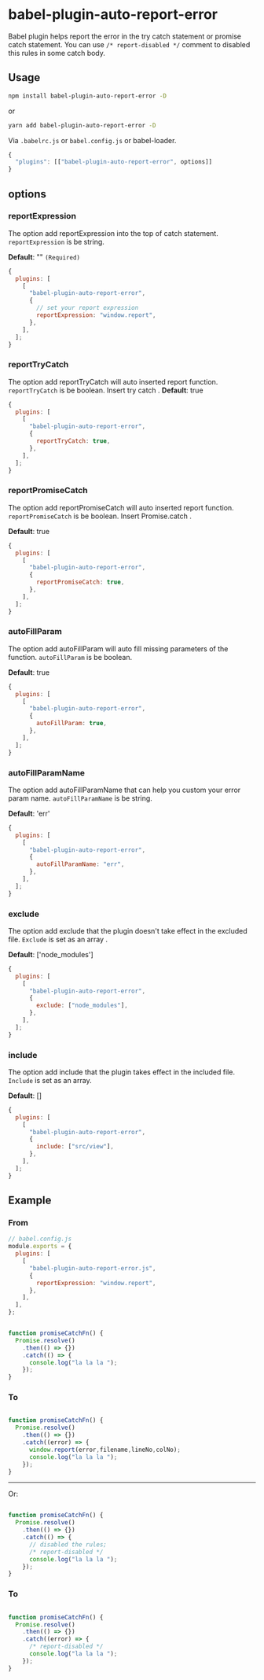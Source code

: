 # babel-plugin-auto-report-error

Babel plugin helps report the error in the try catch statement or promise catch statement. You can 
 use `/* report-disabled */` comment to disabled this rules in some catch body.
## Usage

```bash
npm install babel-plugin-auto-report-error -D
```

or

```bash
yarn add babel-plugin-auto-report-error -D
```

Via `.babelrc.js` or `babel.config.js` or babel-loader.

```javascript
{
  "plugins": [["babel-plugin-auto-report-error", options]]
}
```

## options


### reportExpression

The option add reportExpression into the top of catch statement. `reportExpression` is be string.

**Default**: "" `(Required)`

```javascript
{
  plugins: [
    [
      "babel-plugin-auto-report-error",
      {
        // set your report expression
        reportExpression: "window.report",
      },
    ],
  ];
}
```

### reportTryCatch

The option add reportTryCatch will auto inserted report function. `reportTryCatch` is be boolean.
Insert try catch .
**Default**: true

```javascript
{
  plugins: [
    [
      "babel-plugin-auto-report-error",
      {
        reportTryCatch: true,
      },
    ],
  ];
}
```

### reportPromiseCatch

The option add reportPromiseCatch will auto inserted report function. `reportPromiseCatch` is be boolean. Insert Promise.catch .

**Default**: true

```javascript
{
  plugins: [
    [
      "babel-plugin-auto-report-error",
      {
        reportPromiseCatch: true,
      },
    ],
  ];
}
```

### autoFillParam

The option add autoFillParam will auto fill missing parameters of the function. `autoFillParam` is be boolean.

**Default**: true

```javascript
{
  plugins: [
    [
      "babel-plugin-auto-report-error",
      {
        autoFillParam: true,
      },
    ],
  ];
}
```

### autoFillParamName

The option add autoFillParamName that can help you custom your error param name. `autoFillParamName` is be string.

**Default**: 'err'

```javascript
{
  plugins: [
    [
      "babel-plugin-auto-report-error",
      {
        autoFillParamName: "err",
      },
    ],
  ];
}
```

### exclude

The option add exclude that the plugin doesn't take effect in the excluded file. `Exclude` is set as an array .

**Default**: ['node_modules']

```javascript
{
  plugins: [
    [
      "babel-plugin-auto-report-error",
      {
        exclude: ["node_modules"],
      },
    ],
  ];
}
```

### include

The option add include that the plugin takes effect in the included file. `Include` is set as an array.

**Default**: []

```javascript
{
  plugins: [
    [
      "babel-plugin-auto-report-error",
      {
        include: ["src/view"],
      },
    ],
  ];
}
```

## Example

### From

```javascript
// babel.config.js
module.exports = {
  plugins: [
    [
      "babel-plugin-auto-report-error.js",
      {
        reportExpression: "window.report",
      },
    ],
  ],
};
```

```javascript

function promiseCatchFn() {
  Promise.resolve()
    .then(() => {})
    .catch(() => {
      console.log("la la la ");
    });
}
```

### To

```javascript

function promiseCatchFn() {
  Promise.resolve()
    .then(() => {})
    .catch((error) => {
      window.report(error,filename,lineNo,colNo);
      console.log("la la la ");
    });
}
```


---

Or:

```javascript

function promiseCatchFn() {
  Promise.resolve()
    .then(() => {})
    .catch(() => {
      // disabled the rules;
      /* report-disabled */
      console.log("la la la ");
    });
}
```

### To

```javascript

function promiseCatchFn() {
  Promise.resolve()
    .then(() => {})
    .catch((error) => {
      /* report-disabled */
      console.log("la la la ");
    });
}
```
